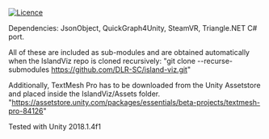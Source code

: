 
[![Licence](https://img.shields.io/hexpm/l/plug.svg)](https://github.com/DLR-SC/island-viz/blob/master/LICENSE)


Dependencies: 
JsonObject, QuickGraph4Unity, SteamVR, Triangle.NET C# port.

All of these are included as sub-modules and are obtained automatically when the IslandViz repo is cloned recursively:
"git clone --recurse-submodules https://github.com/DLR-SC/island-viz.git"

Additionally, TextMesh Pro has to be downloaded from the Unity Assetstore and placed inside the IslandViz/Assets folder.
"https://assetstore.unity.com/packages/essentials/beta-projects/textmesh-pro-84126"

Tested with Unity 2018.1.4f1
